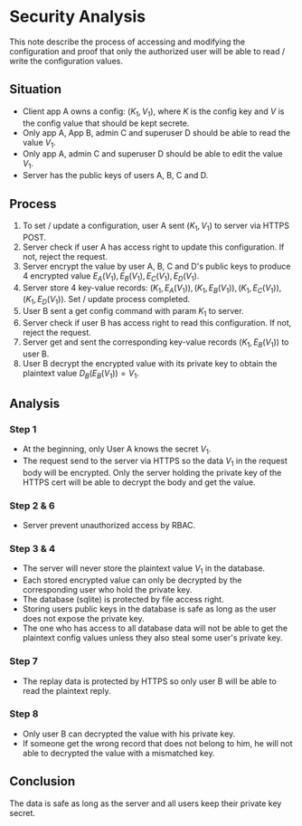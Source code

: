 # Security Analysis
This note describe the process of accessing and modifying the configuration and proof that only the authorized user will be able to read / write the configuration values.

## Situation
- Client app A owns a config: $(K_1,V_1)$, where $K$ is the config key and $V$ is the config value that should be kept secrete.
- Only app A, App B, admin C and superuser D should be able to read the value $V_1$.
- Only app A, admin C and superuser D should be able to edit the value $V_1$.
- Server has the public keys of users A, B, C and D.

## Process
1. To set / update a configuration, user A sent $(K_1,V_1)$ to server via HTTPS POST.
2. Server check if user A has access right to update this configuration. If not, reject the request.
3. Server encrypt the value by user A, B, C and D's public keys to produce 4 encrypted value $E_A(V_1), E_B(V_1), E_C(V_1), E_D(V_1)$.
4. Server store 4 key-value records: $(K_1, E_A(V_1)),(K_1, E_B(V_1)),(K_1, E_C(V_1)),(K_1, E_D(V_1))$. Set / update process completed.
5. User B sent a get config command with param $K_1$ to server.
6. Server check if user B has access right to read this configuration. If not, reject the request.
7. Server get and sent the corresponding key-value records $(K_1, E_B(V_1))$ to user B.
8. User B decrypt the encrypted value with its private key to obtain the plaintext value $D_B(E_B(V_1))=V_1$.

## Analysis
### Step 1
- At the beginning, only User A knows the secret $V_1$.
- The request send to the server via HTTPS so the data $V_1$ in the request body will be encrypted. Only the server holding the private key of the HTTPS cert will be able to decrypt the body and get the value.

### Step 2 & 6
- Server prevent unauthorized access by RBAC.

### Step 3 & 4
- The server will never store the plaintext value $V_1$ in the database.
- Each stored encrypted value can only be decrypted by the corresponding user who hold the private key.
- The database (sqlite) is protected by file access right. 
- Storing users public keys in the database is safe as long as the user does not expose the private key.
- The one who has access to all database data will not be able to get the plaintext config values unless they also steal some user's private key. 

### Step 7
- The replay data is protected by HTTPS so only user B will be able to read the plaintext reply.

### Step 8
- Only user B can decrypted the value with his private key.
- If someone get the wrong record that does not belong to him, he will not able to decrypted the value with a mismatched key.

## Conclusion
The data is safe as long as the server and all users keep their private key secret.
